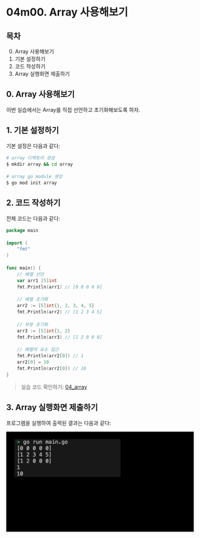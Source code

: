 # 04m00. Array 사용해보기

## 목차 
0. Array 사용해보기
1. 기본 설정하기
2. 코드 작성하기
3. Array 실행화면 제출하기

## 0. Array 사용해보기
이번 실습에서는 Array를 직접 선언하고 초기화해보도록 하자. 

## 1. 기본 설정하기
기본 설정은 다음과 같다:
```sh
# array 디렉토리 생성
$ mkdir array && cd array

# array go module 생성 
$ go mod init array
```

## 2. 코드 작성하기
전체 코드는 다음과 같다: 
```go
package main

import (
	"fmt"
)

func main() {
	// 배열 선언
	var arr1 [5]int
	fmt.Println(arr1) // [0 0 0 0 0]

	// 배열 초기화
	arr2 := [5]int{1, 2, 3, 4, 5}
	fmt.Println(arr2) // [1 2 3 4 5]

	// 부분 초기화
	arr3 := [5]int{1, 2}
	fmt.Println(arr3) // [1 2 0 0 0]

	// 배열의 요소 접근
	fmt.Println(arr2[0]) // 1
	arr2[0] = 10
	fmt.Println(arr2[0]) // 10
}
```
> 실습 코드 확인하기: [04_array](../code/04_array/)


## 3. Array 실행화면 제출하기
프로그램을 실행하여 출력된 결과는 다음과 같다:
<div style="text-align: center;">
   <img src="../assets/04_data_structure_array_result_example.png" alt="04_data_structure_array_result_example" width="600"/>
</div>

